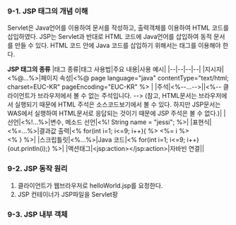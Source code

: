 ### 9-1. JSP 태그의 개념 이해
Servlet은 Java언어를 이용하여 문서를 작성하고, 출력객체를 이용하여 HTML 코드를 삽입하였다.
JSP는 Servlet과 반대로 HTML 코드에 Java언어를 삽입하여 동적 문서를 만들 수 있다.
HTML 코드 안에 Java 코드를 삽입하기 위해서는 태그를 이용해야 한다.

**JSP 태그의 종류**
|태그 종류|태그 사용법|주요 내용|사용 예시|
|--|--|--|--|
|지시자|<%@...%>|페이지 속성|<%@ page language="java" contentType="text/html; charset=EUC-KR" pageEncoding="EUC-KR" %> |
|주석|<%--...-->||<%-- 클라이언트가 브라우저에서 볼 수 없는 주석입니다. --> (참고, HTML문서는 브라우저에서 실행되기 때문에 HTML 주석은 소스코드보기에서 볼 수 있다. 하지만 JSP문서는 WAS에서 실행하여 HTML문서로 응답되는 것이기 때문에 JSP 주석은 볼 수 없다.)|
|선언|<%!...%>|변수, 메소드 선언|<%! String name = "jessi"; %>|
|표현식|<%=...%>|결과값 출력|<% for(int i=1; i<=9; i++){ %> <%= i %> <br> <% } %>|
|스크립틀릿|<%...%>|Java 코드|<% for(int i=1; i<=9; i++){out.println(i);} %>|
|액션태그|\<jsp:action></jsp:action>|자바빈 연결||

### 9-2. JSP 동작 원리
1. 클라이언트가 웹브라우저로 helloWorld.jsp를 요청한다.
2. JSP 컨테이너가 JSP파일을 Servlet팡 

### 9-3. JSP 내부 객체
<!--stackedit_data:
eyJoaXN0b3J5IjpbLTIwODc0NjIxNDEsLTEyNjU2MzU4NjUsNj
gzNjU1NDQ5XX0=
-->